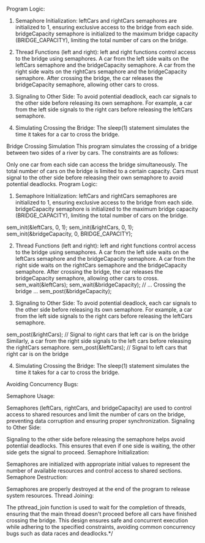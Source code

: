 Program Logic:
1. Semaphore Initialization:
leftCars and rightCars semaphores are initialized to 1, ensuring exclusive access to the bridge from each side.
bridgeCapacity semaphore is initialized to the maximum bridge capacity (BRIDGE_CAPACITY), limiting the total number of cars on the bridge.

2. Thread Functions (left and right):
left and right functions control access to the bridge using semaphores.
A car from the left side waits on the leftCars semaphore and the bridgeCapacity semaphore.
A car from the right side waits on the rightCars semaphore and the bridgeCapacity semaphore.
After crossing the bridge, the car releases the bridgeCapacity semaphore, allowing other cars to cross.

3. Signaling to Other Side:
To avoid potential deadlock, each car signals to the other side before releasing its own semaphore.
For example, a car from the left side signals to the right cars before releasing the leftCars semaphore.

4. Simulating Crossing the Bridge:
The sleep(1) statement simulates the time it takes for a car to cross the bridge.

Bridge Crossing Simulation
This program simulates the crossing of a bridge between two sides of a river by cars. The constraints are as follows:

Only one car from each side can access the bridge simultaneously.
The total number of cars on the bridge is limited to a certain capacity.
Cars must signal to the other side before releasing their own semaphore to avoid potential deadlocks.
Program Logic:

1. Semaphore Initialization:
leftCars and rightCars semaphores are initialized to 1, ensuring exclusive access to the bridge from each side.
bridgeCapacity semaphore is initialized to the maximum bridge capacity (BRIDGE_CAPACITY), limiting the total number of cars on the bridge.

sem_init(&leftCars, 0, 1);
sem_init(&rightCars, 0, 1);
sem_init(&bridgeCapacity, 0, BRIDGE_CAPACITY);

2. Thread Functions (left and right):
left and right functions control access to the bridge using semaphores.
A car from the left side waits on the leftCars semaphore and the bridgeCapacity semaphore.
A car from the right side waits on the rightCars semaphore and the bridgeCapacity semaphore.
After crossing the bridge, the car releases the bridgeCapacity semaphore, allowing other cars to cross.
sem_wait(&leftCars);
sem_wait(&bridgeCapacity);
// ... Crossing the bridge ...
sem_post(&bridgeCapacity);

3. Signaling to Other Side:
To avoid potential deadlock, each car signals to the other side before releasing its own semaphore.
For example, a car from the left side signals to the right cars before releasing the leftCars semaphore.

sem_post(&rightCars);  // Signal to right cars that left car is on the bridge
Similarly, a car from the right side signals to the left cars before releasing the rightCars semaphore.
sem_post(&leftCars);  // Signal to left cars that right car is on the bridge

4. Simulating Crossing the Bridge:
The sleep(1) statement simulates the time it takes for a car to cross the bridge.


Avoiding Concurrency Bugs:

Semaphore Usage:

Semaphores (leftCars, rightCars, and bridgeCapacity) are used to control access to shared resources and limit the number of cars on the bridge, preventing data corruption and ensuring proper synchronization.
Signaling to Other Side:

Signaling to the other side before releasing the semaphore helps avoid potential deadlocks. This ensures that even if one side is waiting, the other side gets the signal to proceed.
Semaphore Initialization:

Semaphores are initialized with appropriate initial values to represent the number of available resources and control access to shared sections.
Semaphore Destruction:

Semaphores are properly destroyed at the end of the program to release system resources.
Thread Joining:

The pthread_join function is used to wait for the completion of threads, ensuring that the main thread doesn't proceed before all cars have finished crossing the bridge.
This design ensures safe and concurrent execution while adhering to the specified constraints, avoiding common concurrency bugs such as data races and deadlocks.*/